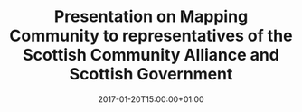 ---
date: "2017-01-20T15:00:00+01:00"
title: "Presentation on Mapping Community to representatives of the Scottish Community Alliance and Scottish Government"
host: "Scottish Community Alliance, Edinburgh"
publishdate: "2017-01-20"
event: ""
event_url:
location: 
address:
  street:
  city:
  region:
  postcode:
  country: United Kingdom
summary: "title sort of says it all"
authors: ["jeremy"]
url_slides: slides/presentation-20170120-comm_anchors.html
featured: true
---